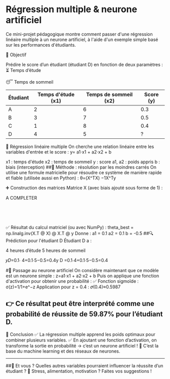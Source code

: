 # Régression multiple & neurone artificiel
Ce mini-projet pédagogique montre comment passer d'une régression linéaire multiple à un neurone artificiel, à l'aide d'un exemple simple basé sur les performances d'étudiants.

🎯 Objectif

Prédire le score d’un étudiant (étudiant D) en fonction de deux paramètres :
⏳ Temps d’étude

😴 Temps de sommeil

| Étudiant | Temps d'étude (x1) | Temps de sommeil (x2) | Score (y) |
| -------- | ------------------ | --------------------- | --------- |
| A        | 2                  | 6                     | 0.3       |
| B        | 3                  | 7                     | 0.5       |
| C        | 1                  | 8                     | 0.4       |
| D        | 4                  | 5                     | ?         |

🧮 Régression linéaire multiple
On cherche une relation linéaire entre les variables d'entrée et le score :
y= a1⋅x1 + a2⋅x2 + b

x1 : temps d'étude
x2 : temps de sommeil
y : score
a1, a2 : poids appris
b : biais (interception)
##📐 Méthode : résolution par les moindres carrés
On utilise une formule matricielle pour résoudre ce système de manière rapide et fiable (utilisée aussi en Python) :
θ=(X^TX) −1X^Ty

➕ Construction des matrices
Matrice X (avec biais ajouté sous forme de 1) :

A COMPLETER
​
​
  
​

  
​
 

✅ Résultat du calcul matriciel (ou avec NumPy) :
theta_best = np.linalg.inv(X.T @ X) @ X.T @ y
Donne :
a1 = 0.1
a2 = 0.1
b = -0.5
##🔍 Prédiction pour l'étudiant D
Étudiant D a :

4 heures d’étude
5 heures de sommeil

𝑦𝐷=0.1⋅ 4+0.1⋅5−0.5=0.4y D
=0.1⋅4+0.1⋅5−0.5=0.4

#🧠 Passage au neurone artificiel
On considère maintenant que ce modèle est un neurone simple :
z=a1⋅x1 + a2⋅x2 + b
​Puis on applique une fonction d'activation pour obtenir une probabilité :
✅ Fonction sigmoïde :
σ(z)=1/1+e^−z
Application pour z = 0.4 :
𝜎(0.4)≈0.5987

👉 Ce résultat peut être interprété comme une probabilité de réussite de 59.87% pour l’étudiant D.
--------------------------------------------------------------------------------------------------------------------
📌 Conclusion
✅ La régression multiple apprend les poids optimaux pour combiner plusieurs variables.
✅ En ajoutant une fonction d’activation, on transforme la sortie en probabilité → c’est un neurone artificiel !
🧠 C’est la base du machine learning et des réseaux de neurones.

--------------------------------------------------------------------------------------------------------------------

##💬 Et vous ?
Quelles autres variables pourraient influencer la réussite d’un étudiant ? 💭
Stress, alimentation, motivation ? Faites vos suggestions !

